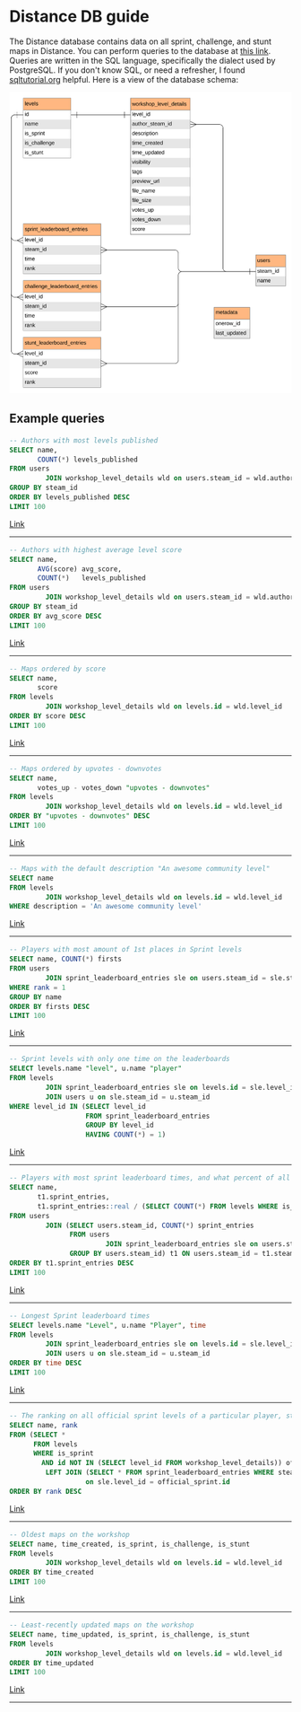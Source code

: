 # Distance DB guide

The Distance database contains data on all sprint, challenge, and stunt maps in Distance. You can perform queries to the database at [this link](https://seekr.pw/distance-db/). Queries are written in the SQL language, specifically the dialect used by PostgreSQL. If you don't know SQL, or need a refresher, I found [sqltutorial.org](https://www.sqltutorial.org/) helpful. Here is a view of the database schema:

![](schema.svg)

## Example queries

```sql
-- Authors with most levels published
SELECT name,
       COUNT(*) levels_published
FROM users
         JOIN workshop_level_details wld on users.steam_id = wld.author_steam_id
GROUP BY steam_id
ORDER BY levels_published DESC
LIMIT 100
```

[Link](https://seekr.pw/distance-db/?query=--%20Authors%20with%20most%20levels%20published%0ASELECT%20name%2C%0A%20%20%20%20%20%20%20COUNT(*)%20levels_published%0AFROM%20users%0A%20%20%20%20%20%20%20%20%20JOIN%20workshop_level_details%20wld%20on%20users.steam_id%20%3D%20wld.author_steam_id%0AGROUP%20BY%20steam_id%0AORDER%20BY%20levels_published%20DESC%0ALIMIT%20100)

---

```sql
-- Authors with highest average level score
SELECT name,
       AVG(score) avg_score,
       COUNT(*)   levels_published
FROM users
         JOIN workshop_level_details wld on users.steam_id = wld.author_steam_id
GROUP BY steam_id
ORDER BY avg_score DESC
LIMIT 100
```

[Link](https://seekr.pw/distance-db/?query=--%20Authors%20with%20highest%20average%20level%20score%0ASELECT%20name%2C%0A%20%20%20%20%20%20%20AVG(score)%20avg_score%2C%0A%20%20%20%20%20%20%20COUNT(*)%20%20%20levels_published%0AFROM%20users%0A%20%20%20%20%20%20%20%20%20JOIN%20workshop_level_details%20wld%20on%20users.steam_id%20%3D%20wld.author_steam_id%0AGROUP%20BY%20steam_id%0AORDER%20BY%20avg_score%20DESC%0ALIMIT%20100)

---

```sql
-- Maps ordered by score
SELECT name,
       score
FROM levels
         JOIN workshop_level_details wld on levels.id = wld.level_id
ORDER BY score DESC
LIMIT 100
```

[Link](https://seekr.pw/distance-db/?query=--%20Maps%20ordered%20by%20score%0ASELECT%20name%2C%0A%20%20%20%20%20%20%20score%0AFROM%20levels%0A%20%20%20%20%20%20%20%20%20JOIN%20workshop_level_details%20wld%20on%20levels.id%20%3D%20wld.level_id%0AORDER%20BY%20score%20DESC%0ALIMIT%20100)

---

```sql
-- Maps ordered by upvotes - downvotes
SELECT name,
       votes_up - votes_down "upvotes - downvotes"
FROM levels
         JOIN workshop_level_details wld on levels.id = wld.level_id
ORDER BY "upvotes - downvotes" DESC
LIMIT 100
```

[Link](https://seekr.pw/distance-db/?query=--%20Maps%20ordered%20by%20upvotes%20-%20downvotes%0ASELECT%20name%2C%0A%20%20%20%20%20%20%20votes_up%20-%20votes_down%20%22upvotes%20-%20downvotes%22%0AFROM%20levels%0A%20%20%20%20%20%20%20%20%20JOIN%20workshop_level_details%20wld%20on%20levels.id%20%3D%20wld.level_id%0AORDER%20BY%20%22upvotes%20-%20downvotes%22%20DESC%0ALIMIT%20100)

---

```sql
-- Maps with the default description "An awesome community level"
SELECT name
FROM levels
         JOIN workshop_level_details wld on levels.id = wld.level_id
WHERE description = 'An awesome community level'
```

[Link](https://seekr.pw/distance-db/?query=--%20Maps%20with%20the%20default%20description%20%22An%20awesome%20community%20level%22%0ASELECT%20name%0AFROM%20levels%0A%20%20%20%20%20%20%20%20%20JOIN%20workshop_level_details%20wld%20on%20levels.id%20%3D%20wld.level_id%0AWHERE%20description%20%3D%20%27An%20awesome%20community%20level%27)

---

```sql
-- Players with most amount of 1st places in Sprint levels
SELECT name, COUNT(*) firsts
FROM users
         JOIN sprint_leaderboard_entries sle on users.steam_id = sle.steam_id
WHERE rank = 1
GROUP BY name
ORDER BY firsts DESC
LIMIT 100
```

[Link](https://seekr.pw/distance-db/?query=--%20Players%20with%20most%20amount%20of%201st%20places%20in%20Sprint%20levels%0ASELECT%20name%2C%20COUNT(*)%20firsts%0AFROM%20users%0A%20%20%20%20%20%20%20%20%20JOIN%20sprint_leaderboard_entries%20sle%20on%20users.steam_id%20%3D%20sle.steam_id%0AWHERE%20rank%20%3D%201%0AGROUP%20BY%20name%0AORDER%20BY%20firsts%20DESC%0ALIMIT%20100)

---

```sql
-- Sprint levels with only one time on the leaderboards
SELECT levels.name "level", u.name "player"
FROM levels
         JOIN sprint_leaderboard_entries sle on levels.id = sle.level_id
         JOIN users u on sle.steam_id = u.steam_id
WHERE level_id IN (SELECT level_id
                   FROM sprint_leaderboard_entries
                   GROUP BY level_id
                   HAVING COUNT(*) = 1)
```

[Link](https://seekr.pw/distance-db/?query=--%20Sprint%20levels%20with%20only%20one%20time%20on%20the%20leaderboards%0ASELECT%20levels.name%20%22level%22%2C%20u.name%20%22player%22%0AFROM%20levels%0A%20%20%20%20%20%20%20%20%20JOIN%20sprint_leaderboard_entries%20sle%20on%20levels.id%20%3D%20sle.level_id%0A%20%20%20%20%20%20%20%20%20JOIN%20users%20u%20on%20sle.steam_id%20%3D%20u.steam_id%0AWHERE%20level_id%20IN%20(SELECT%20level_id%0A%20%20%20%20%20%20%20%20%20%20%20%20%20%20%20%20%20%20%20FROM%20sprint_leaderboard_entries%0A%20%20%20%20%20%20%20%20%20%20%20%20%20%20%20%20%20%20%20GROUP%20BY%20level_id%0A%20%20%20%20%20%20%20%20%20%20%20%20%20%20%20%20%20%20%20HAVING%20COUNT(*)%20%3D%201))

---

```sql
-- Players with most sprint leaderboard times, and what percent of all levels they've set a time on
SELECT name,
       t1.sprint_entries,
       t1.sprint_entries::real / (SELECT COUNT(*) FROM levels WHERE is_sprint)::real percent
FROM users
         JOIN (SELECT users.steam_id, COUNT(*) sprint_entries
               FROM users
                        JOIN sprint_leaderboard_entries sle on users.steam_id = sle.steam_id
               GROUP BY users.steam_id) t1 ON users.steam_id = t1.steam_id
ORDER BY t1.sprint_entries DESC
LIMIT 100
```

[Link](https://seekr.pw/distance-db/?query=--%20Players%20with%20most%20sprint%20leaderboard%20times%2C%20and%20what%20percent%20of%20all%20levels%20they%27ve%20set%20a%20time%20on%0ASELECT%20name%2C%0A%20%20%20%20%20%20%20t1.sprint_entries%2C%0A%20%20%20%20%20%20%20t1.sprint_entries%3A%3Areal%20%2F%20(SELECT%20COUNT(*)%20FROM%20levels%20WHERE%20is_sprint)%3A%3Areal%20percent%0AFROM%20users%0A%20%20%20%20%20%20%20%20%20JOIN%20(SELECT%20users.steam_id%2C%20COUNT(*)%20sprint_entries%0A%20%20%20%20%20%20%20%20%20%20%20%20%20%20%20FROM%20users%0A%20%20%20%20%20%20%20%20%20%20%20%20%20%20%20%20%20%20%20%20%20%20%20%20JOIN%20sprint_leaderboard_entries%20sle%20on%20users.steam_id%20%3D%20sle.steam_id%0A%20%20%20%20%20%20%20%20%20%20%20%20%20%20%20GROUP%20BY%20users.steam_id)%20t1%20ON%20users.steam_id%20%3D%20t1.steam_id%0AORDER%20BY%20t1.sprint_entries%20DESC%0ALIMIT%20100)

---

```sql
-- Longest Sprint leaderboard times
SELECT levels.name "Level", u.name "Player", time
FROM levels
         JOIN sprint_leaderboard_entries sle on levels.id = sle.level_id
         JOIN users u on sle.steam_id = u.steam_id
ORDER BY time DESC
LIMIT 100
```

[Link](https://seekr.pw/distance-db/?query=--%20Longest%20Sprint%20leaderboard%20times%0ASELECT%20levels.name%20%22Level%22%2C%20u.name%20%22Player%22%2C%20time%0AFROM%20levels%0A%20%20%20%20%20%20%20%20%20JOIN%20sprint_leaderboard_entries%20sle%20on%20levels.id%20%3D%20sle.level_id%0A%20%20%20%20%20%20%20%20%20JOIN%20users%20u%20on%20sle.steam_id%20%3D%20u.steam_id%0AORDER%20BY%20time%20DESC%0ALIMIT%20100)

---

```sql
-- The ranking on all official sprint levels of a particular player, starting from worst
SELECT name, rank
FROM (SELECT *
      FROM levels
      WHERE is_sprint
        AND id NOT IN (SELECT level_id FROM workshop_level_details)) official_sprint
         LEFT JOIN (SELECT * FROM sprint_leaderboard_entries WHERE steam_id = 76561198032726698) sle
                   on sle.level_id = official_sprint.id
ORDER BY rank DESC
```

[Link](https://seekr.pw/distance-db/?query=--%20The%20ranking%20on%20all%20official%20sprint%20levels%20of%20a%20particular%20player%2C%20starting%20from%20worst%0ASELECT%20name%2C%20rank%0AFROM%20(SELECT%20*%0A%20%20%20%20%20%20FROM%20levels%0A%20%20%20%20%20%20WHERE%20is_sprint%0A%20%20%20%20%20%20%20%20AND%20id%20NOT%20IN%20(SELECT%20level_id%20FROM%20workshop_level_details))%20official_sprint%0A%20%20%20%20%20%20%20%20%20LEFT%20JOIN%20(SELECT%20*%20FROM%20sprint_leaderboard_entries%20WHERE%20steam_id%20%3D%2076561198032726698)%20sle%0A%20%20%20%20%20%20%20%20%20%20%20%20%20%20%20%20%20%20%20on%20sle.level_id%20%3D%20official_sprint.id%0AORDER%20BY%20rank%20DESC)

---

```sql
-- Oldest maps on the workshop
SELECT name, time_created, is_sprint, is_challenge, is_stunt
FROM levels
         JOIN workshop_level_details wld on levels.id = wld.level_id
ORDER BY time_created
LIMIT 100
```

[Link](https://seekr.pw/distance-db/?query=--%20Oldest%20maps%20on%20the%20workshop%0ASELECT%20name%2C%20time_created%2C%20is_sprint%2C%20is_challenge%2C%20is_stunt%0AFROM%20levels%0A%20%20%20%20%20%20%20%20%20JOIN%20workshop_level_details%20wld%20on%20levels.id%20%3D%20wld.level_id%0AORDER%20BY%20time_created%0ALIMIT%20100)

---

```sql
-- Least-recently updated maps on the workshop
SELECT name, time_updated, is_sprint, is_challenge, is_stunt
FROM levels
         JOIN workshop_level_details wld on levels.id = wld.level_id
ORDER BY time_updated
LIMIT 100
```

[Link](https://seekr.pw/distance-db/?query=--%20Least-recently%20updated%20maps%20on%20the%20workshop%0ASELECT%20name%2C%20time_updated%2C%20is_sprint%2C%20is_challenge%2C%20is_stunt%0AFROM%20levels%0A%20%20%20%20%20%20%20%20%20JOIN%20workshop_level_details%20wld%20on%20levels.id%20%3D%20wld.level_id%0AORDER%20BY%20time_updated%0ALIMIT%20100)

---

